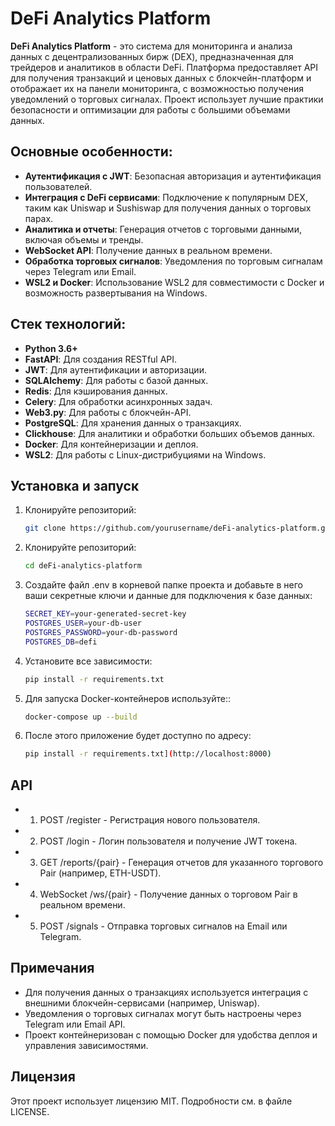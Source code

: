 # DeFi Analytics Platform

**DeFi Analytics Platform** - это система для мониторинга и анализа данных с децентрализованных бирж (DEX), предназначенная для трейдеров и аналитиков в области DeFi. Платформа предоставляет API для получения транзакций и ценовых данных с блокчейн-платформ и отображает их на панели мониторинга, с возможностью получения уведомлений о торговых сигналах. Проект использует лучшие практики безопасности и оптимизации для работы с большими объемами данных.

## Основные особенности:
- **Аутентификация с JWT**: Безопасная авторизация и аутентификация пользователей.
- **Интеграция с DeFi сервисами**: Подключение к популярным DEX, таким как Uniswap и Sushiswap для получения данных о торговых парах.
- **Аналитика и отчеты**: Генерация отчетов с торговыми данными, включая объемы и тренды.
- **WebSocket API**: Получение данных в реальном времени.
- **Обработка торговых сигналов**: Уведомления по торговым сигналам через Telegram или Email.
- **WSL2 и Docker**: Использование WSL2 для совместимости с Docker и возможность развертывания на Windows.

## Стек технологий:
- **Python 3.6+**
- **FastAPI**: Для создания RESTful API.
- **JWT**: Для аутентификации и авторизации.
- **SQLAlchemy**: Для работы с базой данных.
- **Redis**: Для кэширования данных.
- **Celery**: Для обработки асинхронных задач.
- **Web3.py**: Для работы с блокчейн-API.
- **PostgreSQL**: Для хранения данных о транзакциях.
- **Clickhouse**: Для аналитики и обработки больших объемов данных.
- **Docker**: Для контейнеризации и деплоя.
- **WSL2**: Для работы с Linux-дистрибуциями на Windows.

## Установка и запуск

1. Клонируйте репозиторий:
   ```bash
   git clone https://github.com/yourusername/deFi-analytics-platform.git
    ```
2. Клонируйте репозиторий:
   ```bash
   cd deFi-analytics-platform
    ```
3. Создайте файл .env в корневой папке проекта и добавьте в него ваши секретные ключи и данные для подключения к базе данных:
   ```bash
   SECRET_KEY=your-generated-secret-key
   POSTGRES_USER=your-db-user
   POSTGRES_PASSWORD=your-db-password
   POSTGRES_DB=defi
    ```
4. Установите все зависимости:
   ```bash
   pip install -r requirements.txt
    ```
5. Для запуска Docker-контейнеров используйте::
   ```bash
   docker-compose up --build
    ```
6. После этого приложение будет доступно по адресу:
   ```bash
   pip install -r requirements.txt](http://localhost:8000)
    ```

## API
 
- 1. POST /register - Регистрация нового пользователя.
- 2. POST /login - Логин пользователя и получение JWT токена.
- 3. GET /reports/{pair} - Генерация отчетов для указанного торгового Pair (например, ETH-USDT).
- 4. WebSocket /ws/{pair} - Получение данных о торговом Pair в реальном времени.
- 5. POST /signals - Отправка торговых сигналов на Email или Telegram.

## Примечания
- Для получения данных о транзакциях используется интеграция с внешними блокчейн-сервисами (например, Uniswap).
- Уведомления о торговых сигналах могут быть настроены через Telegram или Email API.
- Проект контейнеризован с помощью Docker для удобства деплоя и управления зависимостями.

## Лицензия
Этот проект использует лицензию MIT. Подробности см. в файле LICENSE.
